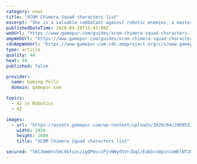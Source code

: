 ```yaml
---
category: news
title: "XCOM Chimera Squad characters list"
excerpt: "She is a valuable combatant against robotic enemies, a master hacker of security systems ... Officially “created” in 2021 per ADVENT records, Zephyr served as a loyal, mind-controlled ADVENT soldier ntil she was mentally liberated by a resistance faction, the Skirmishers. She joined the cause of her saviors and fought alongside XCOM ..."
publishedDateTime: 2020-04-20T15:43:00Z
webUrl: "https://www.gamepur.com/guides/xcom-chimera-squad-characters-list"
ampWebUrl: "https://www.gamepur.com/guides/xcom-chimera-squad-characters-list/amp"
cdnAmpWebUrl: "https://www-gamepur-com.cdn.ampproject.org/c/s/www.gamepur.com/guides/xcom-chimera-squad-characters-list/amp"
type: article
quality: 44
heat: 44
published: false

provider:
  name: Gaming Polls
  domain: gamepur.com

topics:
  - AI in Robotics
  - AI

images:
  - url: "https://assets.gamepur.com/wp-content/uploads/2020/04/20095333/XCOM-Chimera-Squad-characters-list.jpg"
    width: 1920
    height: 1080
    title: "XCOM Chimera Squad characters list"

secured: "56C3mmmVs5mL9bfuzsz1gQPmvciPjnNWydSVrJbqC/Eabbcn8pinixWElOTJUAwkScCq45JU8bdbdbdNyks7nBC2+BOk6oZJUFUqKGzGCa8Bqvhy8XEcZAaQLwMo8FmgXW9AHP/1UounDUfbQEzIsi7vvQxaPEq7ELAt/jzKjg5LLIoUUaD74+MrTDHOW3KxsWp5mY4+OCKwy7QadkGUK2v1ijtSmkdwj+K4bySxC4QPa3cyttf5FMyiax1JJEnZd/1hWJni7GgsIakckVI0ZgZtYgfDfLtBdorLhOiOnNs3STadt/YgAC9hOJcTlNPg8u/eOIfHnAfoxbOXNFxIUApGnHDmv1hRmyDOrewxmPWUNVKuON01nMGdMGALkmOamfaL91GB7FxtYsvwuUsMnEHtFwgGZRxEdkRrgHqU1+/m7Os3tQvhV2GC3bs4L7g00hyyZo+CyHlWdDr97c/3oofdWDZpOopUilXaK5475nE=;gs2htlcAkActSFOFSrbZBw=="
---
```


